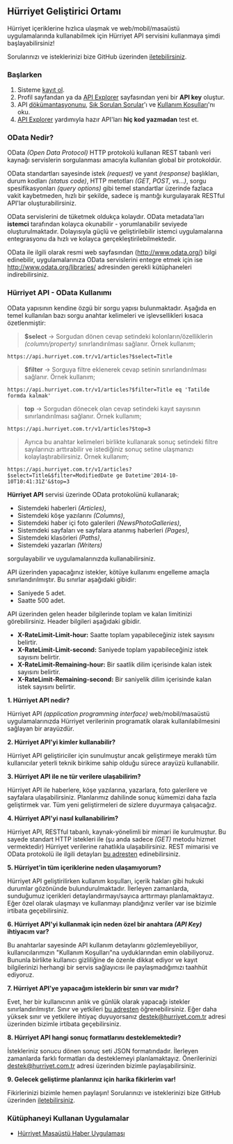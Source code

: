 ## Hürriyet Geliştirici Ortamı

Hürriyet içeriklerine hızlıca ulaşmak ve web/mobil/masaüstü uygulamalarında kullanabilmek için Hürriyet API servisini kullanmaya şimdi başlayabilirsiniz!

Sorularınızı ve isteklerinizi bize GitHub üzerinden [iletebilirsiniz](https://github.com/hurriyet/developers.hurriyet.com.tr/issues).

### Başlarken

 1. Sisteme [kayıt ol](https://developers.hurriyet.com.tr/developers/new).
 2. Profil sayfandan ya da [API Explorer](https://developers.hurriyet.com.tr/api-explorer/hurriyet-developers-api/versions/1.0/) sayfasından yeni bir **API key** oluştur.
 3. API [dökümantasyonunu](https://developers.hurriyet.com.tr/docs/versions/1.0), [Sık Sorulan Sorular](https://developers.hurriyet.com.tr/docs/versions/1.0/sik-sorulan-sorular-sss)'ı ve [Kullanım Koşulları](https://developers.hurriyet.com.tr/docs/versions/1.0/kullanim-kosullari)'nı oku.
 4. [API Explorer](https://developers.hurriyet.com.tr/api-explorer/hurriyet-developers-api/versions/1.0/) yardımıyla hazır API'ları **hiç kod yazmadan** test et.

### OData Nedir?
OData _(Open Data Protocol)_ HTTP protokolü kullanan REST tabanlı veri kaynağı servislerin sorgulanması amacıyla kullanılan global bir protokoldür.

OData standartları sayesinde istek _(request)_ ve yanıt _(response)_ başlıkları, durum kodları _(status code)_, HTTP metotları _(GET, POST, vs...)_, sorgu spesifikasyonları _(query options)_ gibi temel standartlar üzerinde fazlaca vakit kaybetmeden, hızlı bir şekilde, sadece iş mantığı kurgulayarak RESTful API'lar oluşturabilirsiniz.

OData servislerini de tüketmek oldukça kolaydır. OData metadata'ları **istemci** tarafından kolayca okunabilir - yorumlanabilir seviyede oluşturulmaktadır. Dolayısıyla güçlü ve geliştirilebilir istemci uygulamalarına entegrasyonu da hızlı ve kolayca gerçekleştirilebilmektedir.

OData ile ilgili olarak resmi web sayfasından (http://www.odata.org/) bilgi edinebilir, uygulamalarınıza OData servislerini entegre etmek için ise http://www.odata.org/libraries/ adresinden gerekli kütüphaneleri indirebilirsiniz.

### Hürriyet API - OData Kullanımı

OData yapısının kendine özgü bir sorgu yapısı bulunmaktadır. Aşağıda en temel kullanılan bazı sorgu anahtar kelimeleri ve işlevsellikleri kısaca özetlenmiştir:

> **$select** -> Sorgudan dönen cevap setindeki kolonların/özelliklerin _(column/property)_ sınırlandırılması sağlanır. Örnek kullanım;
```
https://api.hurriyet.com.tr/v1/articles?$select=Title
```
> **$filter** -> Sorguya filtre eklenerek cevap setinin sınırlandırılması sağlanır. Örnek kullanım;
```
https://api.hurriyet.com.tr/v1/articles?$filter=Title eq 'Tatilde formda kalmak'
```

> **top** -> Sorgudan dönecek olan cevap setindeki kayıt sayısının sınırlandırılması sağlanır. Örnek kullanım;
```
https://api.hurriyet.com.tr/v1/articles?$top=3
```

> Ayrıca bu anahtar kelimeleri birlikte kullanarak sonuç setindeki filtre sayılarınızı arttırabilir ve istediğiniz sonuç setine ulaşmanızı kolaylaştırabilirsiniz. Örnek kullanım;
```
https://api.hurriyet.com.tr/v1/articles?$select=Title&$filter=ModifiedDate ge Datetime'2014-10-10T10:41:31Z'&$top=3
```

**Hürriyet API** servisi üzerinde OData protokolünü kullanarak;
  * Sistemdeki haberleri _(Articles)_,
  * Sistemdeki köşe yazılarını _(Columns)_,
  * Sistemdeki haber içi foto galerileri _(NewsPhotoGalleries)_,
  * Sistemdeki sayfaları ve sayfalara atanmış haberleri _(Pages)_,
  * Sistemdeki klasörleri _(Paths)_,
  * Sistemdeki yazarları _(Writers)_

sorgulayabilir ve uygulamalarınızda kullanabilirsiniz.

API üzerinden yapacağınız istekler, kötüye kullanımı engelleme amaçla sınırlandırılmıştır. Bu sınırlar aşağıdaki gibidir:
 * Saniyede 5 adet.
 * Saatte 500 adet.

API üzerinden gelen header bilgilerinde toplam ve kalan limitinizi görebilirsiniz. Header bilgileri aşağıdaki gibidir.
 * **X-RateLimit-Limit-hour:** Saatte toplam yapabileceğiniz istek sayısını belirtir.
 * **X-RateLimit-Limit-second:** Saniyede toplam yapabileceğiniz istek sayısını belirtir.
 * **X-RateLimit-Remaining-hour:** Bir saatlik dilim içerisinde kalan istek sayısını belirtir.
 * **X-RateLimit-Remaining-second:** Bir saniyelik dilim içerisinde kalan istek sayısını belirtir.

**1. Hürriyet API nedir?**

Hürriyet API _(application programming interface)_ web/mobil/masaüstü uygulamalarınızda Hürriyet verilerinin programatik olarak kullanılabilmesini sağlayan bir arayüzdür.

**2. Hürriyet API'yi kimler kullanabilir?**

Hürriyet API geliştiriciler için sunulmuştur ancak geliştirmeye meraklı tüm kullanıcılar yeterli teknik birikime sahip olduğu sürece arayüzü kullanabilir.

**3. Hürriyet API ile ne tür verilere ulaşabilirim?**

Hürriyet API ile haberlere, köşe yazılarına, yazarlara, foto galerilere ve sayfalara ulaşabilirsiniz. Planlarımız dahilinde sonuç kümemizi daha fazla geliştirmek var. Tüm yeni geliştirmeleri de sizlere duyurmaya çalışacağız.

**4. Hürriyet API'yi nasıl kullanabilirim?**

  Hürriyet API, RESTful tabanlı, kaynak-yönelimli bir mimari ile kurulmuştur. Bu sayede standart HTTP istekleri ile (şu anda sadece _(GET)_ metodu hizmet vermektedir) Hürriyet verilerine rahatlıkla ulaşabilirsiniz. REST mimarisi ve OData protokolü ile ilgili detayları [bu adresten](https://developers.hurriyet.com.tr/docs/versions/1.0/odata-hakkinda) edinebilirsiniz.

**5. Hürriyet'in tüm içeriklerine neden ulaşamıyorum?**

Hürriyet API geliştirilirken kullanım koşulları, içerik hakları gibi hukuki durumlar gözönünde bulundurulmaktadır. İlerleyen zamanlarda, sunduğumuz içerikleri detaylandırmayı/sayıca arttırmayı planlamaktayız. Eğer özel olarak ulaşmayı ve kullanmayı plandığınız veriler var ise bizimle irtibata geçebilirsiniz.

**6. Hürriyet API'yi kullanmak için neden özel bir anahtara _(API Key)_ ihtiyacım var?**

Bu anahtarlar sayesinde API kullanım detaylarını gözlemleyebiliyor, kullanıcılarımızın "Kullanım Koşulları"na uyduklarından emin olabiliyoruz. Bununla birlikte kullanıcı gizliliğine de özenle dikkat ediyor ve kayıt bilgilerinizi herhangi bir servis sağlayıcısı ile paylaşmadığımızı taahhüt ediyoruz.

**7. Hürriyet API'ye yapacağım isteklerin bir sınırı var mıdır?**

Evet, her bir kullanıcının anlık ve günlük olarak yapacağı istekler sınırlandırılmıştır. Sınır ve yetkileri [bu adresten](https://developers.hurriyet.com.tr/docs/versions/1.0/istek-sinirlari) öğrenebilirsiniz. Eğer daha yüksek sınır ve yetkilere ihtiyaç duyuyorsanız <destek@hurriyet.com.tr> adresi üzerinden bizimle irtibata geçebilirsiniz.

**8. Hürriyet API hangi sonuç formatlarını desteklemektedir?**

İstekleriniz sonucu dönen sonuç seti JSON formatındadır. İlerleyen zamanlarda farklı formatları da desteklemeyi planlamaktayız. Önerilerinizi <destek@hurriyet.com.tr> adresi üzerinden bizimle paylaşabilirsiniz.

**9. Gelecek geliştirme planlarınız için harika fikirlerim var!**

Fikirlerinizi bizimle hemen paylaşın! Sorularınızı ve isteklerinizi bize GitHub üzerinden [iletebilirsiniz](https://github.com/hurriyet/developers.hurriyet.com.tr/issues).

### Kütüphaneyi Kullanan Uygulamalar
- [Hürriyet Masaüstü Haber Uygulaması](https://github.com/nuriu/Haber)
